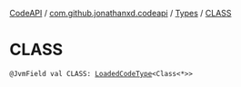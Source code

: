 [CodeAPI](../../index.md) / [com.github.jonathanxd.codeapi](../index.md) / [Types](index.md) / [CLASS](.)

# CLASS

`@JvmField val CLASS: `[`LoadedCodeType`](../../com.github.jonathanxd.codeapi.type/-loaded-code-type/index.md)`<Class<*>>`
